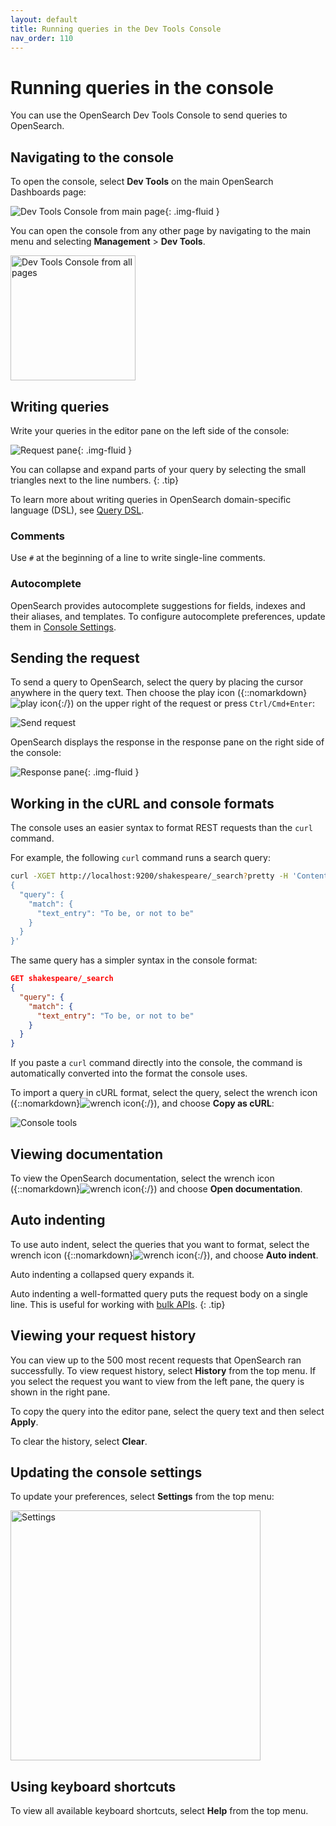 ```yaml
---
layout: default
title: Running queries in the Dev Tools Console
nav_order: 110
---
```


# Running queries in the console

You can use the OpenSearch Dev Tools Console to send queries to OpenSearch. 

## Navigating to the console

To open the console, select **Dev Tools** on the main OpenSearch Dashboards page:

<img src="{{site.url}}{{site.baseurl}}/images/dev-tools/dev-tools-main.png" alt="Dev Tools Console from main page">{: .img-fluid }

You can open the console from any other page by navigating to the main menu and selecting **Management** > **Dev Tools**.

<img src="{{site.url}}{{site.baseurl}}/images/dev-tools/dev-tools-left.png" width=200 alt="Dev Tools Console from all pages">

## Writing queries 

Write your queries in the editor pane on the left side of the console:

<img src="{{site.url}}{{site.baseurl}}/images/dev-tools/dev-tools-request.png" alt="Request pane">{: .img-fluid }

You can collapse and expand parts of your query by selecting the small triangles next to the line numbers.
{: .tip}

To learn more about writing queries in OpenSearch domain-specific language (DSL), see [Query DSL]({{site.url}}{{site.baseurl}}/opensearch/query-dsl).

### Comments

Use `#` at the beginning of a line to write single-line comments.

### Autocomplete

OpenSearch provides autocomplete suggestions for fields, indexes and their aliases, and templates. To configure autocomplete preferences, update them in [Console Settings](#updating-the-console-settings).

## Sending the request 

To send a query to OpenSearch, select the query by placing the cursor anywhere in the query text. Then choose the play icon ({::nomarkdown}<img src="{{site.url}}{{site.baseurl}}/images/dev-tools/play-icon.png" class="inline-icon" alt="play icon"/>{:/}) on the upper right of the request or press `Ctrl/Cmd+Enter`:

<img src="{{site.url}}{{site.baseurl}}/images/dev-tools/dev-tools-send.png" alt="Send request">

OpenSearch displays the response in the response pane on the right side of the console:

<img src="{{site.url}}{{site.baseurl}}/images/dev-tools/dev-tools-response.png" alt="Response pane">{: .img-fluid }

## Working in the cURL and console formats

The console uses an easier syntax to format REST requests than the `curl` command. 

For example, the following `curl` command runs a search query:

```bash
curl -XGET http://localhost:9200/shakespeare/_search?pretty -H 'Content-Type: application/json' -d'
{
  "query": {
    "match": {
      "text_entry": "To be, or not to be"
    }
  }
}'
```

The same query has a simpler syntax in the console format:

```json
GET shakespeare/_search
{
  "query": {
    "match": {
      "text_entry": "To be, or not to be"
    }
  }
}
```

If you paste a `curl` command directly into the console, the command is automatically converted into the format the console uses. 

To import a query in cURL format, select the query, select the wrench icon ({::nomarkdown}<img src="{{site.url}}{{site.baseurl}}/images/dev-tools/wrench-icon.png" class="inline-icon" alt="wrench icon"/>{:/}), and choose **Copy as cURL**:

<img src="{{site.url}}{{site.baseurl}}/images/dev-tools/dev-tools-tools.png" alt="Console tools">

## Viewing documentation

To view the OpenSearch documentation, select the wrench icon ({::nomarkdown}<img src="{{site.url}}{{site.baseurl}}/images/dev-tools/wrench-icon.png" class="inline-icon" alt="wrench icon"/>{:/}) and choose **Open documentation**.

## Auto indenting

To use auto indent, select the queries that you want to format, select the wrench icon ({::nomarkdown}<img src="{{site.url}}{{site.baseurl}}/images/dev-tools/wrench-icon.png" class="inline-icon" alt="wrench icon"/>{:/}), and choose **Auto indent**.

Auto indenting a collapsed query expands it.

Auto indenting a well-formatted query puts the request body on a single line. This is useful for working with [bulk APIs]({{site.url}}{{site.baseurl}}/api-reference/document-apis/bulk/).
{: .tip}

## Viewing your request history

You can view up to the 500 most recent requests that OpenSearch ran successfully. To view request history, select **History** from the top menu. If you select the request you want to view from the left pane, the query is shown in the right pane. 

To copy the query into the editor pane, select the query text and then select **Apply**. 

To clear the history, select **Clear**.

## Updating the console settings

To update your preferences, select **Settings** from the top menu:

<img src="{{site.url}}{{site.baseurl}}/images/dev-tools/dev-tools-settings.png" width=400 alt="Settings">

## Using keyboard shortcuts

To view all available keyboard shortcuts, select **Help** from the top menu.
